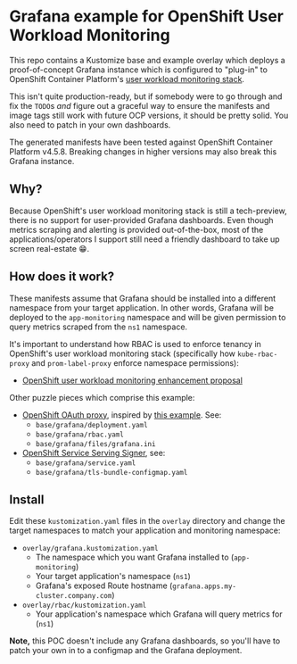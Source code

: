# Grafana example for OpenShift User Workload Monitoring

This repo contains a Kustomize base and example overlay which deploys a
proof-of-concept Grafana instance which is configured to "plug-in" to OpenShift
Container Platform's [user workload monitoring stack][user-workload-monitoring].

This isn't quite production-ready, but if somebody were to go through and fix
the `TODO`s _and_ figure out a graceful way to ensure the manifests and image
tags still work with future OCP versions, it should be pretty solid. You also
need to patch in your own dashboards.

The generated manifests have been tested against OpenShift Container Platform
v4.5.8. Breaking changes in higher versions may also break this Grafana
instance.

## Why?

Because OpenShift's user workload monitoring stack is still a tech-preview,
there is no support for user-provided Grafana dashboards. Even though metrics
scraping and alerting is provided out-of-the-box, most of the
applications/operators I support still need a friendly dashboard to take up
screen real-estate :grin:.

## How does it work?

These manifests assume that Grafana should be installed into a different
namespace from your target application. In other words, Grafana will be deployed
to the `app-monitoring` namespace and will be given permission to query metrics
scraped from the `ns1` namespace.

It's important to understand how RBAC is used to enforce tenancy in OpenShift's
user workload monitoring stack (specifically how `kube-rbac-proxy` and
`prom-label-proxy` enforce namespace permissions):
- [OpenShift user workload monitoring enhancement proposal][uwm-proposal]

Other puzzle pieces which comprise this example:
- [OpenShift OAuth proxy][oauth-proxy], inspired by [this
  example][oauth-example]. See:
  - `base/grafana/deployment.yaml`
  - `base/grafana/rbac.yaml`
  - `base/grafana/files/grafana.ini`
- [OpenShift Service Serving Signer][service-signer], see:
  - `base/grafana/service.yaml`
  - `base/grafana/tls-bundle-configmap.yaml`

## Install

Edit these `kustomization.yaml` files in the `overlay` directory and change the
target namespaces to match your application and monitoring namespace:
- `overlay/grafana.kustomization.yaml`
  - The namespace which you want Grafana installed to (`app-monitoring`)
  - Your target application's namespace (`ns1`)
  - Grafana's exposed Route hostname (`grafana.apps.my-cluster.company.com`)
- `overlay/rbac/kustomization.yaml`
  - Your application's namespace which Grafana will query metrics for (`ns1`)

**Note,** this POC doesn't include any Grafana dashboards, so you'll have to
patch your own in to a configmap and the Grafana deployment.


[user-workload-monitoring]:https://docs.openshift.com/container-platform/4.5/monitoring/monitoring-your-own-services.html
[oauth-proxy]:https://github.com/openshift/oauth-proxy
[oauth-example]:https://github.com/openshift/oauth-proxy/blob/e107eeed43417b3f37f8ae958d4bcb5d2955b8a2/contrib/sidecar.yaml
[service-signer]:https://docs.openshift.com/container-platform/4.5/security/certificates/service-serving-certificate.html
[uwm-proposal]:https://github.com/openshift/enhancements/blob/master/enhancements/monitoring/user-workload-monitoring.md